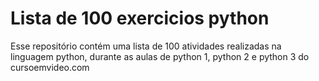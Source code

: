 # Lista de 100 exercicios python
 Esse repositório contém uma lista de 100 atividades realizadas na linguagem python, durante as aulas de python 1, python 2 e python 3 do cursoemvideo.com
